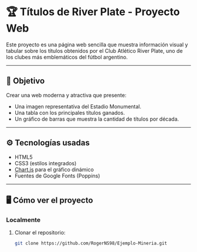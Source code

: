 # 🏆 Títulos de River Plate - Proyecto Web

Este proyecto es una página web sencilla que muestra información visual y tabular sobre los títulos obtenidos por el Club Atlético River Plate, uno de los clubes más emblemáticos del fútbol argentino.

---

## 🎯 Objetivo

Crear una web moderna y atractiva que presente:

- Una imagen representativa del Estadio Monumental.
- Una tabla con los principales títulos ganados.
- Un gráfico de barras que muestra la cantidad de títulos por década.

---

## ⚙️ Tecnologías usadas

- HTML5
- CSS3 (estilos integrados)
- [Chart.js](https://www.chartjs.org/) para el gráfico dinámico
- Fuentes de Google Fonts (Poppins)

---

## 🖥️ Cómo ver el proyecto

### Localmente

1. Clonar el repositorio:
   ```bash
   git clone https://github.com/RogerNS98/Ejemplo-Mineria.git
